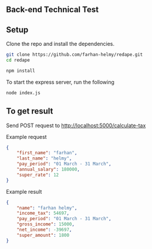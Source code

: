 ## Back-end Technical Test

## Setup

Clone the repo and install the dependencies.

```bash
git clone https://github.com/farhan-helmy/redape.git
cd redape
```

```bash
npm install
```

To start the express server, run the following

```bash
node index.js
```
## To get result

Send POST request to [http://localhost:5000/calculate-tax](http://localhost:5000/calculate-tax)

Example request

```json
{
    "first_name": "farhan",
    "last_name": "helmy",
    "pay_period": "01 March - 31 March",
    "annual_salary": 180000,
    "super_rate": 12
}
```

Example result

```json
{
    "name": "farhan helmy",
    "income_tax": 54697,
    "pay_period": "01 March - 31 March",
    "gross_income": 15000,
    "net_income": -39697,
    "super_amount": 1800
}
```
